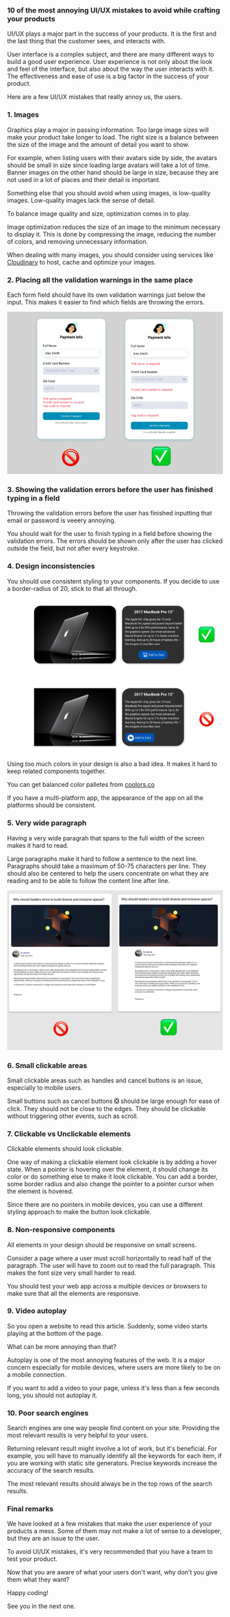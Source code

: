 ### 10 of the most annoying UI/UX mistakes to avoid while crafting your products

UI/UX plays a major part in the success of your products. It is the first and the last thing that the customer sees, and interacts with.

User interface is a complex subject, and there are many different ways to build a good user experience. User experience is not only about the look and feel of the interface, but also about the way the user interacts with it. The effectiveness and ease of use is a big factor in the success of your product.

Here are a few UI/UX mistakes that really annoy us, the users.

### 1. Images
Graphics play a major in passing information. Too large image sizes will make your product take longer to load. The right size is a balance between the size of the image and the amount of detail you want to show.

For example, when listing users with their avatars side by side, the avatars should be small in size since loading large avatars will take a lot of time. Banner images on the other hand should be large in size, because they are not used in a lot of places and their detail is important.

Something else that you should avoid when using images, is low-quality images. Low-quality images lack the sense of detail.

To balance image quality and size, optimization comes in to play.

Image optimization reduces the size of an image to the minimum necessary to display it. This is done by compressing the image, reducing the number of colors, and removing unnecessary information.

When dealing with many images, you should consider using services like [Cloudinary](https://cloudinary.com/) to host, cache and optimize your images.

### 2. Placing all the validation warnings in the same place
Each form field should have its own validation warnings just below the input. This makes it easier to find which fields are throwing the errors.

![validation warnings placement](form-validation.png)

### 3. Showing the validation errors before the user has finished typing in a field
Throwing the validation errors before the user has finished inputting that email or password is veeery annoying.

You should wait for the user to finish typing in a field before showing the validation errors. The errors should be shown only after the user has clicked outside the field, but not after every keystroke.

### 4. Design inconsistencies
You should use consistent styling to your components. If you decide to use a border-radius of 20, stick to that all through.

![design inconsistencies](inconsistent-design.png)

Using too much colors in your design is also a bad idea. It makes it hard to keep related components together.

You can get balanced color palletes from [coolors.co](https://coolors.co)

If you have a multi-platform app, the appearance of the app on all the platforms should be consistent.

### 5. Very wide paragraph
Having a very wide paragrah that spans to the full width of the screen makes it hard to read.

Large paragraphs make it hard to follow a sentence to the next line. Paragraphs should take a maximum of 50-75 characters per line. They should also be centered to help the users concentrate on what they are reading and to be able to follow the content line after line.

![good paragraphs](paragraphs.png)

### 6. Small clickable areas
Small clickable areas such as handles and cancel buttons is an issue, especially to mobile users.

Small buttons such as cancel buttons ❎ should be large enough for ease of click. They should not be close to the edges. They should be clickable without triggering other events, such as scroll.

### 7. Clickable vs Unclickable elements
Clickable elements should look clickable.

One way of making a clickable element look clickable is by adding a hover state. When a pointer is hovering over the element, it should change its color or do something else to make it look clickable. You can add a border, some border radius and also change the pointer to a pointer cursor when the element is hovered.

Since there are no pointers in mobile devices, you can use a different styling approach to make the button look clickable.

### 8. Non-responsive components
All elements in your design should be responsive on small screens. 

Consider a page where a user must scroll horizontally to read half of the paragraph. The user will have to zoom out to read the full paragraph. This makes the font size very small harder to read. 

You should test your web app across a multiple devices or browsers to make sure that all the elements are responsive.

### 9. Video autoplay
So you open a website to read this article. Suddenly, some video starts playing at the bottom of the page.

What can be more annoying than that?

Autoplay is one of the most annoying features of the web. It is a major concern especially for mobile devices, where users are more likely to be on a mobile connection.

If you want to add a video to your page, unless it's less than a few seconds long, you should not autoplay it.

### 10. Poor search engines
Search engines are one way people find content on your site. Providing the most relevant results is very helpful to your users.

Returning relevant result might involve a lot of work, but it's beneficial. For example, you will have to manually identify all the keywords for each item, if you are working with static site generators. Precise keywords increase the accuracy of the search results.

The most relevant results should always be in the top rows of the search results.

### Final remarks
We have looked at a few mistakes that make the user experience of your products a mess. Some of them may not make a lot of sense to a developer, but they are an issue to the user.

To avoid UI/UX mistakes, it's very recommended that you have a team to test your product.

Now that you are aware of what your users don't want, why don't you give them what they want?

Happy coding!

See you in the next one. 

